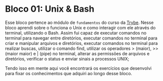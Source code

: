 # Bloco 01: Unix & Bash

Esse bloco pertence ao módulo de `fundamentos` do curso da [Trybe](https://www.betrybe.com/). Nesse bloco aprendi sobre o funciona o Unix e como interagir com ele através do terminal, utilizando o Bash. Assim fui capaz de executar comandos no terminal para navegar entre diretórios, executar comandos no terminal para criar e manipular arquivos e diretórios, executar comandos no terminal para realizar buscas, utilizar o comando find, utilizar os operadores > (maior), >> (maior maior) e | (pipe) no terminal, alterar as permissões de arquivos e diretórios, verificar o status e enviar sinais a processos UNIX;

Tendo isso em mente aqui você encontrará os exercícios que desenvolvi para fixar os conhecimentos que adquiri ao longo desse bloco.